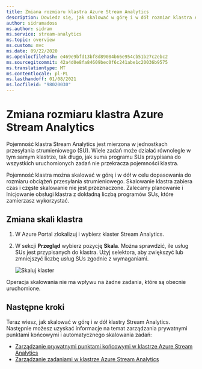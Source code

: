 ```yaml
---
title: Zmiana rozmiaru klastra Azure Stream Analytics
description: Dowiedz się, jak skalować w górę i w dół rozmiar klastra Azure Stream Analytics.
author: sidramadoss
ms.author: sidram
ms.service: stream-analytics
ms.topic: overview
ms.custom: mvc
ms.date: 09/22/2020
ms.openlocfilehash: e469e9bfd13bf8d89084b66e954cb51b27c2ebc2
ms.sourcegitcommit: 42a4d0e8fa84609bec0f6c241abe1c20036b9575
ms.translationtype: MT
ms.contentlocale: pl-PL
ms.lasthandoff: 01/08/2021
ms.locfileid: "98020030"
---
```

# <a name="resize-an-azure-stream-analytics-cluster"></a>Zmiana rozmiaru klastra Azure Stream Analytics

Pojemność klastra Stream Analytics jest mierzona w jednostkach przesyłania strumieniowego (SU). Wiele zadań może działać równolegle w tym samym klastrze, tak długo, jak suma programu SUs przypisana do wszystkich uruchomionych zadań nie przekracza pojemności klastra.

Pojemność klastra można skalować w górę i w dół w celu dopasowania do rozmiaru obciążeń przesyłania strumieniowego. Skalowanie klastra zabiera czas i częste skalowanie nie jest przeznaczone. Zalecamy planowanie i Inicjowanie obsługi klastra z dokładną liczbą programów SUs, które zamierzasz wykorzystać.

## <a name="change-the-scale-of-your-cluster"></a>Zmiana skali klastra

1. W Azure Portal zlokalizuj i wybierz klaster Stream Analytics.

1. W sekcji **Przegląd** wybierz pozycję **Skala**. Można sprawdzić, ile usług SUs jest przypisanych do klastra. Użyj selektora, aby zwiększyć lub zmniejszyć liczbę usług SUs zgodnie z wymaganiami.

   ![Skaluj klaster](./media/scale-cluster/scale-cluster.png)

Operacja skalowania nie ma wpływu na żadne zadania, które są obecnie uruchomione.

## <a name="next-steps"></a>Następne kroki

Teraz wiesz, jak skalować w górę i w dół klastry Stream Analytics. Następnie możesz uzyskać informacje na temat zarządzania prywatnymi punktami końcowymi i automatycznego skalowania zadań:

* [Zarządzanie prywatnymi punktami końcowymi w klastrze Azure Stream Analytics](private-endpoints.md)
* [Zarządzanie zadaniami w klastrze Azure Stream Analytics](manage-jobs-cluster.md)
